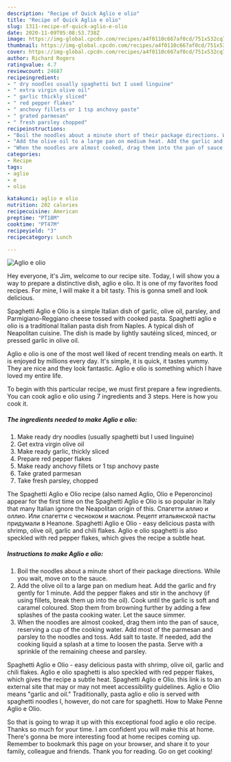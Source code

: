 ```yaml
---
description: "Recipe of Quick Aglio e olio"
title: "Recipe of Quick Aglio e olio"
slug: 1311-recipe-of-quick-aglio-e-olio
date: 2020-11-09T05:08:53.738Z
image: https://img-global.cpcdn.com/recipes/a4f0110c667af0cd/751x532cq70/aglio-e-olio-recipe-main-photo.jpg
thumbnail: https://img-global.cpcdn.com/recipes/a4f0110c667af0cd/751x532cq70/aglio-e-olio-recipe-main-photo.jpg
cover: https://img-global.cpcdn.com/recipes/a4f0110c667af0cd/751x532cq70/aglio-e-olio-recipe-main-photo.jpg
author: Richard Rogers
ratingvalue: 4.7
reviewcount: 24687
recipeingredient:
- " dry noodles usually spaghetti but I used linguine"
- " extra virgin olive oil"
- " garlic thickly sliced"
- " red pepper flakes"
- " anchovy fillets or 1 tsp anchovy paste"
- " grated parmesan"
- " fresh parsley chopped"
recipeinstructions:
- "Boil the noodles about a minute short of their package directions. While you wait, move on to the sauce."
- "Add the olive oil to a large pan on medium heat. Add the garlic and fry gently for 1 minute. Add the pepper flakes and stir in the anchovy (if using fillets, break them up into the oil). Cook until the garlic is soft and caramel coloured. Stop them from browning further by adding a few splashes of the pasta cooking water. Let the sauce simmer."
- "When the noodles are almost cooked, drag them into the pan of sauce, reserving a cup of the cooking water. Add most of the parmesan and parsley to the noodles and toss. Add salt to taste. If needed, add the cooking liquid a splash at a time to loosen the pasta. Serve with a sprinkle of the remaining cheese and parsley."
categories:
- Recipe
tags:
- aglio
- e
- olio

katakunci: aglio e olio 
nutrition: 202 calories
recipecuisine: American
preptime: "PT18M"
cooktime: "PT47M"
recipeyield: "3"
recipecategory: Lunch

---
```



![Aglio e olio](https://img-global.cpcdn.com/recipes/a4f0110c667af0cd/751x532cq70/aglio-e-olio-recipe-main-photo.jpg)

Hey everyone, it's Jim, welcome to our recipe site. Today, I will show you a way to prepare a distinctive dish, aglio e olio. It is one of my favorites food recipes. For mine, I will make it a bit tasty. This is gonna smell and look delicious.

Spaghetti Aglio e Olio is a simple Italian dish of garlic, olive oil, parsley, and Parmigiano-Reggiano cheese tossed with cooked pasta. Spaghetti aglio e olio is a traditional Italian pasta dish from Naples. A typical dish of Neapolitan cuisine. The dish is made by lightly sautéing sliced, minced, or pressed garlic in olive oil.

Aglio e olio is one of the most well liked of recent trending meals on earth. It is enjoyed by millions every day. It's simple, it is quick, it tastes yummy. They are nice and they look fantastic. Aglio e olio is something which I have loved my entire life.


To begin with this particular recipe, we must first prepare a few ingredients. You can cook aglio e olio using 7 ingredients and 3 steps. Here is how you cook it.

<!--inarticleads1-->

##### The ingredients needed to make Aglio e olio:

1. Make ready  dry noodles (usually spaghetti but I used linguine)
1. Get  extra virgin olive oil
1. Make ready  garlic, thickly sliced
1. Prepare  red pepper flakes
1. Make ready  anchovy fillets or 1 tsp anchovy paste
1. Take  grated parmesan
1. Take  fresh parsley, chopped


The Spaghetti Aglio e Olio recipe (also named Aglio, Olio e Peperoncino) appear for the first time on the Spaghetti Aglio e Olio is so popular in Italy that many Italian ignore the Neapolitan origin of this. Спагетти аллио и оллио. Или спагетти с чесноком и маслом. Рецепт итальянской пасты придумали в Неаполе. Spaghetti Aglio e Olio - easy delicious pasta with shrimp, olive oil, garlic and chili flakes. Aglio e olio spaghetti is also speckled with red pepper flakes, which gives the recipe a subtle heat. 

<!--inarticleads2-->

##### Instructions to make Aglio e olio:

1. Boil the noodles about a minute short of their package directions. While you wait, move on to the sauce.
1. Add the olive oil to a large pan on medium heat. Add the garlic and fry gently for 1 minute. Add the pepper flakes and stir in the anchovy (if using fillets, break them up into the oil). Cook until the garlic is soft and caramel coloured. Stop them from browning further by adding a few splashes of the pasta cooking water. Let the sauce simmer.
1. When the noodles are almost cooked, drag them into the pan of sauce, reserving a cup of the cooking water. Add most of the parmesan and parsley to the noodles and toss. Add salt to taste. If needed, add the cooking liquid a splash at a time to loosen the pasta. Serve with a sprinkle of the remaining cheese and parsley.


Spaghetti Aglio e Olio - easy delicious pasta with shrimp, olive oil, garlic and chili flakes. Aglio e olio spaghetti is also speckled with red pepper flakes, which gives the recipe a subtle heat. Spaghetti Aglio e Olio. this link is to an external site that may or may not meet accessibility guidelines. Aglio e Olio means &#34;garlic and oil.&#34; Traditionally, pasta aglio e olio is served with spaghetti noodles I, however, do not care for spaghetti. How to Make Penne Aglio e Olio. 

So that is going to wrap it up with this exceptional food aglio e olio recipe. Thanks so much for your time. I am confident you will make this at home. There's gonna be more interesting food at home recipes coming up. Remember to bookmark this page on your browser, and share it to your family, colleague and friends. Thank you for reading. Go on get cooking!
